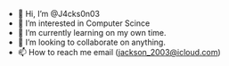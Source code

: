 - 👋 Hi, I’m @J4cks0n03
- 👀 I’m interested in Computer Scince 
- 🌱 I’m currently learning on my own time.
- 💞️ I’m looking to collaborate on anything.
- 📫 How to reach me email (jackson_2003@icloud.com)

<!---
J4cks0n03/J4cks0n03 is a ✨ special ✨ repository because its `README.md` (this file) appears on your GitHub profile.
You can click the Preview link to take a look at your changes.
--->

